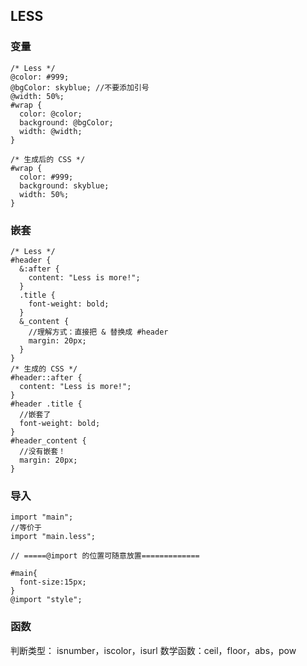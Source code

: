 ## LESS

### 变量

```less
/* Less */
@color: #999;
@bgColor: skyblue; //不要添加引号
@width: 50%;
#wrap {
  color: @color;
  background: @bgColor;
  width: @width;
}

/* 生成后的 CSS */
#wrap {
  color: #999;
  background: skyblue;
  width: 50%;
}
```

### 嵌套

```less
/* Less */
#header {
  &:after {
    content: "Less is more!";
  }
  .title {
    font-weight: bold;
  }
  &_content {
    //理解方式：直接把 & 替换成 #header
    margin: 20px;
  }
}
/* 生成的 CSS */
#header::after {
  content: "Less is more!";
}
#header .title {
  //嵌套了
  font-weight: bold;
}
#header_content {
  //没有嵌套！
  margin: 20px;
}
```

### 导入

```less
import "main";
//等价于
import "main.less";

// =====@import 的位置可随意放置=============

#main{
  font-size:15px;
}
@import "style";

```

### 函数

判断类型： isnumber，iscolor，isurl
数学函数：ceil，floor，abs，pow
